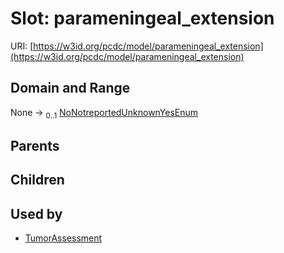 
# Slot: parameningeal_extension




URI: [https://w3id.org/pcdc/model/parameningeal_extension](https://w3id.org/pcdc/model/parameningeal_extension)


## Domain and Range

None &#8594;  <sub>0..1</sub> [NoNotreportedUnknownYesEnum](NoNotreportedUnknownYesEnum.md)

## Parents


## Children


## Used by

 * [TumorAssessment](TumorAssessment.md)
